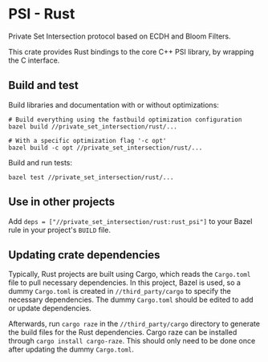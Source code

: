 # PSI - Rust

Private Set Intersection protocol based on ECDH and Bloom Filters.

This crate provides Rust bindings to the core C++ PSI library, by wrapping the C interface.

## Build and test

Build libraries and documentation with or without optimizations:

```
# Build everything using the fastbuild optimization configuration
bazel build //private_set_intersection/rust/...

# With a specific optimization flag '-c opt'
bazel build -c opt //private_set_intersection/rust/...
```

Build and run tests:

```
bazel test //private_set_intersection/rust/...
```

## Use in other projects

Add `deps = ["//private_set_intersection/rust:rust_psi"]` to your Bazel rule in your project's
`BUILD` file.

## Updating crate dependencies

Typically, Rust projects are built using Cargo, which reads the `Cargo.toml` file to pull
necessary dependencies. In this project, Bazel is used, so a dummy `Cargo.toml` is created
in `//third_party/cargo` to specify the necessary dependencies. The dummy `Cargo.toml`
should be edited to add or update dependencies.

Afterwards, run `cargo raze` in the `//third_party/cargo` directory to generate the build files
for the Rust dependencies. Cargo raze can be installed through `cargo install cargo-raze`.
This should only need to be done once after updating the dummy `Cargo.toml`.

